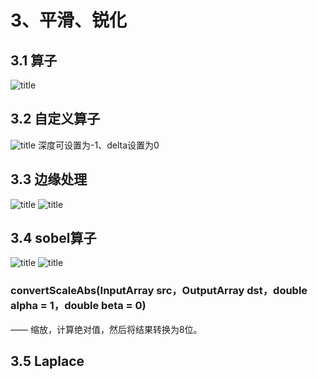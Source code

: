 # 3、平滑、锐化
## 3.1 算子
![title](https://i.loli.net/2019/12/13/72neuPatUKNkViA.png)
## 3.2 自定义算子
![title](https://i.loli.net/2019/12/13/6Q29HLsBSXOrEu4.png)
深度可设置为-1、delta设置为0
## 3.3 边缘处理
![title](https://i.loli.net/2019/12/13/zpDqx2HFRKwJ9V5.png)
![title](https://i.loli.net/2019/12/13/IjENxp6SwMuHe1A.png)
## 3.4 sobel算子
![title](https://i.loli.net/2019/12/13/KdZsCH4UOWaALBc.png)
![title](https://i.loli.net/2019/12/13/dUXKo3gJYITELS8.png)
### convertScaleAbs(InputArray src，OutputArray dst，double alpha = 1，double beta = 0)
 —— 缩放，计算绝对值，然后将结果转换为8位。
## 3.5 Laplace
